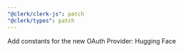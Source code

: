 ```yaml
---
"@clerk/clerk-js": patch
"@clerk/types": patch
---
```


Add constants for the new OAuth Provider: Hugging Face
